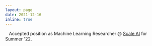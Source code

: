 ```yaml
---
layout: page
date: 2021-12-16
inline: true
---
```


<i class="fas fa-project-diagram"></i>&nbsp;&nbsp; Accepted position as Machine Learning Researcher @ [Scale AI](https://scale.com/) for Summer '22.